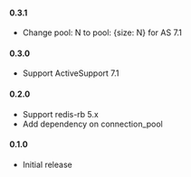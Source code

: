 #### 0.3.1

- Change pool: N to pool: {size: N} for AS 7.1

#### 0.3.0

- Support ActiveSupport 7.1

#### 0.2.0

- Support redis-rb 5.x
- Add dependency on connection_pool

#### 0.1.0

- Initial release
